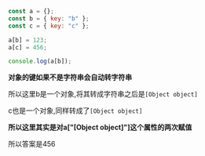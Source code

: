 ```js
const a = {};
const b = { key: "b" };
const c = { key: "c" };

a[b] = 123;
a[c] = 456;

console.log(a[b]);
```

**对象的键如果不是字符串会自动转字符串**

所以这里b是一个对象,将其转成字符串之后是`[Object object]`

c也是一个对象,同样转成了`[Object object]`

**所以这里其实是对a["[Object object]"]这个属性的两次赋值**

所以答案是456

